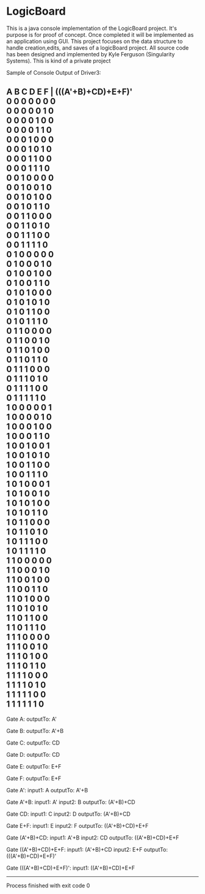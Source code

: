 # LogicBoard
This is a java console implementation of the LogicBoard project. 
It's purpose is for proof of concept. 
Once completed it will be implemented as an application using GUI. 
This project focuses on the data structure to handle creation,edits, and saves of a logicBoard project.
All source code has been designed and implemented by Kyle Ferguson (Singularity Systems). 
This is kind of a private project

Sample of Console
Output of Driver3:

A	B	C	D	E	F	|	(((A'+B)+CD)+E+F)'	
0	0	0	0	0	0			0						
0	0	0	0	0	1			0						
0	0	0	0	1	0			0						
0	0	0	0	1	1			0						
0	0	0	1	0	0			0						
0	0	0	1	0	1			0						
0	0	0	1	1	0			0						
0	0	0	1	1	1			0						
0	0	1	0	0	0			0						
0	0	1	0	0	1			0						
0	0	1	0	1	0			0						
0	0	1	0	1	1			0						
0	0	1	1	0	0			0						
0	0	1	1	0	1			0						
0	0	1	1	1	0			0						
0	0	1	1	1	1			0						
0	1	0	0	0	0			0						
0	1	0	0	0	1			0						
0	1	0	0	1	0			0						
0	1	0	0	1	1			0						
0	1	0	1	0	0			0						
0	1	0	1	0	1			0						
0	1	0	1	1	0			0						
0	1	0	1	1	1			0						
0	1	1	0	0	0			0						
0	1	1	0	0	1			0						
0	1	1	0	1	0			0						
0	1	1	0	1	1			0						
0	1	1	1	0	0			0						
0	1	1	1	0	1			0						
0	1	1	1	1	0			0						
0	1	1	1	1	1			0						
1	0	0	0	0	0			1						
1	0	0	0	0	1			0						
1	0	0	0	1	0			0						
1	0	0	0	1	1			0						
1	0	0	1	0	0			1						
1	0	0	1	0	1			0						
1	0	0	1	1	0			0						
1	0	0	1	1	1			0						
1	0	1	0	0	0			1						
1	0	1	0	0	1			0						
1	0	1	0	1	0			0						
1	0	1	0	1	1			0						
1	0	1	1	0	0			0						
1	0	1	1	0	1			0						
1	0	1	1	1	0			0						
1	0	1	1	1	1			0						
1	1	0	0	0	0			0						
1	1	0	0	0	1			0						
1	1	0	0	1	0			0						
1	1	0	0	1	1			0						
1	1	0	1	0	0			0						
1	1	0	1	0	1			0						
1	1	0	1	1	0			0						
1	1	0	1	1	1			0						
1	1	1	0	0	0			0						
1	1	1	0	0	1			0						
1	1	1	0	1	0			0						
1	1	1	0	1	1			0						
1	1	1	1	0	0			0						
1	1	1	1	0	1			0						
1	1	1	1	1	0			0						
1	1	1	1	1	1			0						
------------------------------------------------
Gate A: 
	outputTo: A'

Gate B: 
	outputTo: A'+B

Gate C: 
	outputTo: CD

Gate D: 
	outputTo: CD

Gate E: 
	outputTo: E+F

Gate F: 
	outputTo: E+F

Gate A': 
	input1: A
	outputTo: A'+B

Gate A'+B: 
	input1: A'
	input2: B
	outputTo: (A'+B)+CD

Gate CD: 
	input1: C
	input2: D
	outputTo: (A'+B)+CD

Gate E+F: 
	input1: E
	input2: F
	outputTo: ((A'+B)+CD)+E+F

Gate (A'+B)+CD: 
	input1: A'+B
	input2: CD
	outputTo: ((A'+B)+CD)+E+F

Gate ((A'+B)+CD)+E+F: 
	input1: (A'+B)+CD
	input2: E+F
	outputTo: (((A'+B)+CD)+E+F)'

Gate (((A'+B)+CD)+E+F)': 
	input1: ((A'+B)+CD)+E+F

------------------------------------------------

Process finished with exit code 0

